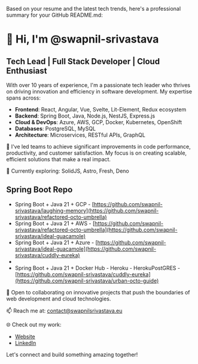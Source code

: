 Based on your resume and the latest tech trends, here's a professional summary for your GitHub README.md:

# 👋 Hi, I'm @swapnil-srivastava

## Tech Lead | Full Stack Developer | Cloud Enthusiast

With over 10 years of experience, I'm a passionate tech leader who thrives on driving innovation and efficiency in software development. My expertise spans across:

- **Frontend**: React, Angular, Vue, Svelte, Lit-Element, Redux ecosystem
- **Backend**: Spring Boot, Java, Node.js, NestJS, Express.js
- **Cloud & DevOps**: Azure, AWS, GCP, Docker, Kubernetes, OpenShift
- **Databases**: PostgreSQL, MySQL
- **Architecture**: Microservices, RESTful APIs, GraphQL

🚀 I've led teams to achieve significant improvements in code performance, productivity, and customer satisfaction. My focus is on creating scalable, efficient solutions that make a real impact.

🌱 Currently exploring: SolidJS, Astro, Fresh, Deno

## Spring Boot Repo
- Spring Boot + Java 21 + GCP - [https://github.com/swapnil-srivastava/laughing-memory](https://github.com/swapnil-srivastava/refactored-octo-umbrella)
- Spring Boot + Java 21 + AWS - [https://github.com/swapnil-srivastava/refactored-octo-umbrella](https://github.com/swapnil-srivastava/ideal-guacamole)
- Spring Boot + Java 21 + Azure - [https://github.com/swapnil-srivastava/ideal-guacamole](https://github.com/swapnil-srivastava/cuddly-eureka)
- 
- Spring Boot + Java 21 + Docker Hub - Heroku - HerokuPostGRES - [https://github.com/swapnil-srivastava/cuddly-eureka](https://github.com/swapnil-srivastava/urban-octo-guide)

💼 Open to collaborating on innovative projects that push the boundaries of web development and cloud technologies.



📫 Reach me at: [contact@swapnilsrivastava.eu](mailto:contact@swapnilsrivastava.eu)

🌐 Check out my work:
- [Website](https://swapnilsrivastava.eu)
- [LinkedIn](https://www.linkedin.com/in/swapnilsrivastava)

Let's connect and build something amazing together!
